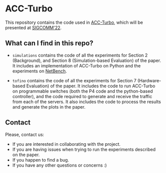 # ACC-Turbo

This repository contains the code used in [ACC-Turbo](https://nsg.ee.ethz.ch/fileadmin/user_upload/ACC-Turbo.pdf), which will be presented at [SIGCOMM'22](https://conferences.sigcomm.org/sigcomm/2022/).

## What can I find in this repo?

* `simulations` contains the code of all the experiments for Section 2 (Background), and Section 8 (Simulation-based Evaluation) of the paper. It includes an implementation of ACC-Turbo on Python and the experiments on [NetBench](https://github.com/ndal-eth/netbench).

* `tofino` contains the code of all the experiments for Section 7 (Hardware-based Evaluation) of the paper. It includes the code to run ACC-Turbo on programmable switches (both the P4 code and the python-based controller), and the code required to generate and receive the traffic from each of the servers. It also includes the code to process the results and generate the plots in the paper.

 ## Contact

Please, contact us:
- If you are interested in collaborating with the project.
- If you are having issues when trying to run the experiments described on the paper.
- If you happen to find a bug.
- If you have any other questions or concerns :)
